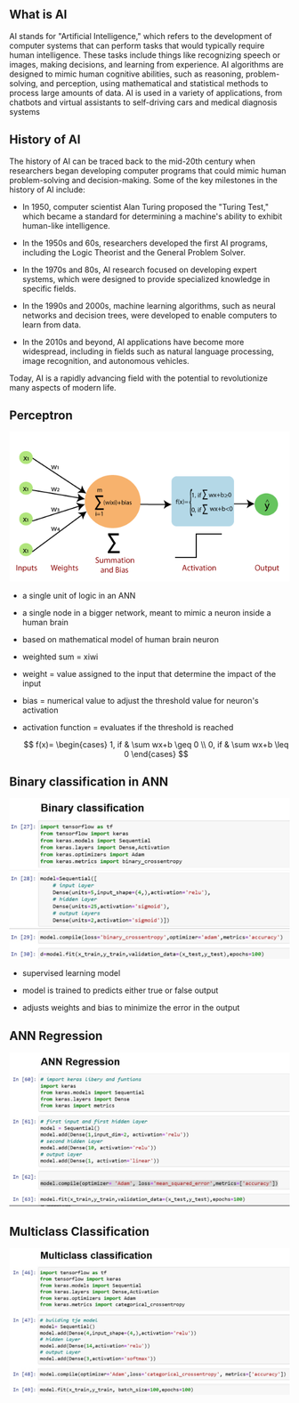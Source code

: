 ## What is AI

AI stands for "Artificial Intelligence," which refers to the development of computer systems that can perform tasks that would typically require human intelligence. These tasks include things like recognizing speech or images, making decisions, and learning from experience. AI algorithms are designed to mimic human cognitive abilities, such as reasoning, problem-solving, and perception, using mathematical and statistical methods to process large amounts of data. AI is used in a variety of applications, from chatbots and virtual assistants to self-driving cars and medical diagnosis systems

## History of AI

The history of AI can be traced back to the mid-20th century when researchers began developing computer programs that could mimic human problem-solving and decision-making. Some of the key milestones in the history of AI include:

- In 1950, computer scientist Alan Turing proposed the "Turing Test," which became a standard for determining a machine's ability to exhibit human-like intelligence.

- In the 1950s and 60s, researchers developed the first AI programs, including the Logic Theorist and the General Problem Solver.

- In the 1970s and 80s, AI research focused on developing expert systems, which were designed to provide specialized knowledge in specific fields.

- In the 1990s and 2000s, machine learning algorithms, such as neural networks and decision trees, were developed to enable computers to learn from data.

- In the 2010s and beyond, AI applications have become more widespread, including in fields such as natural language processing, image recognition, and autonomous vehicles.

Today, AI is a rapidly advancing field with the potential to revolutionize many aspects of modern life.

## Perceptron

![](src/perceptron.png)

- a single unit of logic in an ANN 

- a single node in a bigger network, meant to mimic a neuron inside a human brain

- based on mathematical  model of human brain neuron

- weighted sum = xiwi

- weight = value assigned to the input that determine the impact of the input

- bias = numerical value to adjust the threshold value for neuron's activation 

- activation function = evaluates if the threshold is reached
  
  $$
  f(x)=
\begin{cases} 
1, if & \sum wx+b \geq 0 \\ 
0, if & \sum wx+b \leq 0 
\end{cases}
  $$

## Binary classification in ANN

![](src/BC.jpg)

- supervised learning model

- model is trained to predicts either true or false output

- adjusts weights and bias to minimize the error in the output

## ANN Regression

![](src/ANN.jpg)

## Multiclass Classification

![](src/MCC.jpg)
